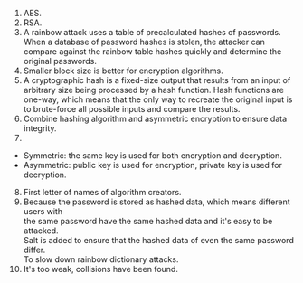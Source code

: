 1. AES.
2. RSA.
3. A rainbow attack uses a table of precalculated hashes of passwords. When a database
of password hashes is stolen, the attacker can compare against the rainbow table hashes quickly
and determine the original passwords.
4. Smaller block size is better for encryption algorithms.
5. A cryptographic hash is a fixed-size output that results from an input of arbitrary size
being processed by a hash function. Hash functions are one-way, which means that the only
way to recreate the original input is to brute-force all possible inputs and compare the results.
6. Combine hashing algorithm and asymmetric encryption to ensure data integrity.
7. 
- Symmetric: the same key is used for both encryption and decryption.
- Asymmetric: public key is used for encryption, private key is used for decryption.
8. First letter of names of algorithm creators.
9. Because the password is stored as hashed data, which means different users with  
the same password have the same hashed data and it's easy to be attacked.  
Salt is added to ensure that the hashed data of even the same password differ.  
To slow down rainbow dictionary attacks.
10. It's too weak, collisions have been found.
